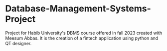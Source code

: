 # Database-Management-Systems-Project
Project for Habib University's DBMS course offered in fall 2023 created with Meesum Abbas. It is the creation of a fintech application using python and QT designer.
